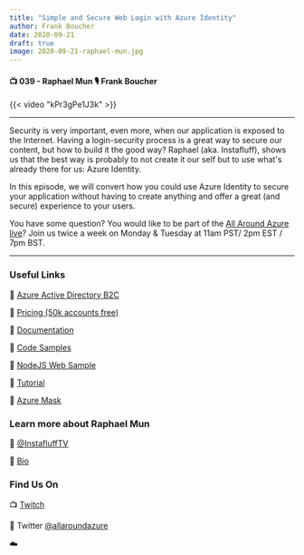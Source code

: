 ```yaml
---
title: "Simple and Secure Web Login with Azure Identity"
author: Frank Boucher
date: 2020-09-21
draft: true
image: 2020-09-21-raphael-mun.jpg
---
```


#### 📺 039 - Raphael Mun 🎙️ Frank Boucher

<!--more-->

{{< video "kPr3gPe1J3k" >}}

---

Security is very important, even more, when our application is exposed to the Internet. Having a login-security process is a great way to secure our content, but how to build it the good way?  Raphael (aka. Instafluff), shows us that the best way is probably to not create it our self but to use what's already there for us: Azure Identity.

In this episode, we will convert how you could use Azure Identity to secure your application without having to create anything and offer a great (and secure) experience to your users.

You have some question? You would like to be part of the [All Around Azure live](https://twitter.com/allaroundazure)? Join us twice a week on Monday & Tuesday at 11am PST/ 2pm EST / 7pm BST.

---

### Useful Links


🔗 [Azure Active Directory B2C](https://azure.microsoft.com/en-us/services/active-directory/external-identities/b2c/?WT.mc_id=allaroundazure-blog-frbouche)

🔗 [Pricing (50k accounts free)](https://azure.microsoft.com/en-ca/pricing/details/active-directory/external-identities/?WT.mc_id=allaroundazure-blog-frbouche)

🔗 [Documentation](https://docs.microsoft.com/en-us/azure/active-directory-b2c/?WT.mc_id=allaroundazure-blog-frbouche)

🔗 [Code Samples](https://docs.microsoft.com/en-us/azure/active-directory-b2c/code-samples?WT.mc_id=allaroundazure-blog-frbouche) 

🔗 [NodeJS Web Sample](https://github.com/Azure-Samples/active-directory-b2c-javascript-nodejs-webapi?WT.mc_id=allaroundazure-blog-frbouche)

🔗 [Tutorial](https://docs.microsoft.com/en-us/azure/active-directory-b2c/tutorial-create-tenant?WT.mc_id=allaroundazure-blog-frbouche) 

🔗 [Azure Mask](https://github.com/clarkio/azure-mask?WT.mc_id=allaroundazure-blog-frbouche)



### Learn more about Raphael Mun

🔗 [@InstafluffTV](https://twitter.com/InstafluffTV)

🔗 [Bio](instafluff.tv)



### Find Us On

📺 [Twitch](https://www.twitch.tv/microsoftdeveloper)

🔗 Twitter [@allaroundazure](https://twitter.com/allaroundazure)

☁️
